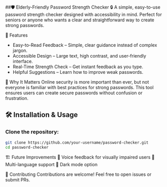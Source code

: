 ##🛡️ Elderly-Friendly Password Strength Checker 🔒
A simple, easy-to-use password strength checker designed with accessibility in mind. Perfect for seniors or anyone who wants a clear and straightforward way to create strong passwords.

🌟 Features
- Easy-to-Read Feedback – Simple, clear guidance instead of complex jargon.
- Accessible Design – Large text, high contrast, and user-friendly interface.
- Real-Time Strength Check – Get instant feedback as you type.
- Helpful Suggestions – Learn how to improve weak passwords.

🎯 Why It Matters
Online security is more important than ever, but not everyone is familiar with best practices for strong passwords. This tool ensures users can create secure passwords without confusion or frustration.

## 🛠️ Installation & Usage

### Clone the repository:
```bash
git clone https://github.com/your-username/password-checker.git
cd password-checker
```

🏗️ Future Improvements
🔹 Voice feedback for visually impaired users
🔹 Multi-language support
🔹 Dark mode option

🤝 Contributing
Contributions are welcome! Feel free to open issues or submit PRs.
